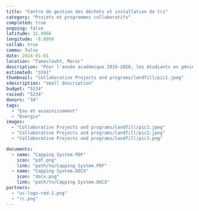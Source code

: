 ```yaml
---
title: "Centre de gestion des déchets et installation de tri"
category: "Projets et programmes collaboratifs"
completed: true
ongoing: false
latitude: 31.4966
longitude: -8.0999
collab: true
commu: false
date: 2024-01-01
location: "Tameslouht, Maroc"
description: "Pour l'année académique 2019-2020, les étudiants en génie environnemental conçoivent un site d'enfouissement et une installation de gestion des déchets à Tameslouht. Le rapport et les conceptions produits seront utilisés pour soutenir la séparation des déchets et la réutilisation en utilisant les données sur les déchets solides recueillies par Eastman lors de sa recherche Fulbright."
estimated: "3241"
thumbnail: "Collaborative Projects and programs/landfill/pic1.jpeg"
sdescription: "small description"
budget: "5234"
raised: "5234"
donors: "34"
tags:
  - "Eau et assainissement"
  - "Énergie"
images:
  - "Collaborative Projects and programs/landfill/pic1.jpeg"
  - "Collaborative Projects and programs/landfill/pic2.jpeg"
  - "Collaborative Projects and programs/landfill/pic3.png"

documents:
  - name: "Capping System.PDF"
    icon: "pdf.png"
    link: "path/to/Capping System.PDF"
  - name: "Capping System.DOCX"
    icon: "docx.png"
    link: "path/to/Capping System.DOCX"
partners:
  - "uc-logo-red-1.png"
  - "rc.png"
---
```

